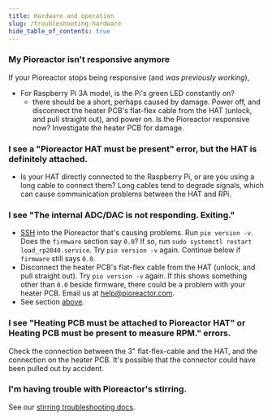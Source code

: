 ```yaml
---
title: Hardware and operation
slug: /troubleshooting-hardware
hide_table_of_contents: true
---
```


### My Pioreactor isn't responsive anymore

If your Pioreactor stops being responsive (and _was previously working_),

 - For Raspberry Pi 3A model, is the Pi's green LED constantly on?
   - there should be a short, perhaps caused by damage. Power off, and disconnect the heater PCB's flat-flex cable from the HAT (unlock, and pull straight out), and power on. Is the Pioreactor responsive now? Investigate the heater PCB for damage.


### I see a "Pioreactor HAT must be present" error, but the HAT is definitely attached.

 - Is your HAT directly connected to the Raspberry Pi, or are you using a long cable to connect them? Long cables tend to degrade signals, which can cause communication problems between the HAT and RPi.

### I see "The internal ADC/DAC is not responding. Exiting."

 - [SSH](/user-guide/accessing-raspberry-pi) into the Pioreactor that's causing problems. Run `pio version -v`. Does the `firmware` section say `0.0`? If so, run `sudo systemctl restart load_rp2040.service`. Try `pio version -v` again. Continue below if `firmware` still says `0.0`.
 - Disconnect the heater PCB's flat-flex cable from the HAT (unlock, and pull straight out). Try `pio version -v` again. If this shows something other than `0.0` beside firmware, there could be a problem with your heater PCB. Email us at help@pioreactor.com.
 - See section [above](/user-guide/troubleshooting-Hardware#my-pioreactor-isnt-responsive-anymore).


### I see "Heating PCB must be attached to Pioreactor HAT" or Heating PCB must be present to measure RPM." errors. 

Check the connection between the 3" flat-flex-cable and the HAT, and the connection on the heater PCB. It's possible that the connector could have been pulled out by accident.

### I'm having trouble with Pioreactor's stirring.

See our [stirring troubleshooting docs](/user-guide/troubleshooting-stirring).



